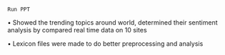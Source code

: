 ```
Run PPT
```

•	Showed the trending topics around world, determined their sentiment analysis by compared real time data on 10 sites

•	Lexicon files were made to do better preprocessing and analysis
